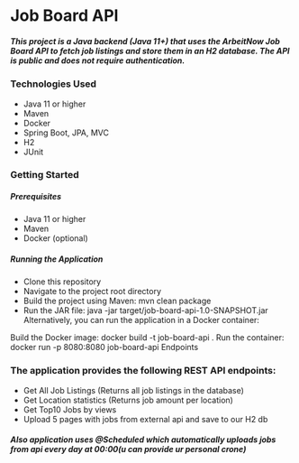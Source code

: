 # Job Board API
##### This project is a Java backend (Java 11+) that uses the ArbeitNow Job Board API to fetch job listings and store them in an H2 database. The API is public and does not require authentication.

### Technologies Used
- Java 11 or higher
- Maven
- Docker
- Spring Boot, JPA, MVC
- H2
- JUnit

### Getting Started
##### Prerequisites
- Java 11 or higher
- Maven
- Docker (optional)

##### Running the Application
- Clone this repository
- Navigate to the project root directory
- Build the project using Maven: mvn clean package
- Run the JAR file: java -jar target/job-board-api-1.0-SNAPSHOT.jar
Alternatively, you can run the application in a Docker container:

Build the Docker image: docker build -t job-board-api .
Run the container: docker run -p 8080:8080 job-board-api
Endpoints
### The application provides the following REST API endpoints:

- Get All Job Listings (Returns all job listings in the database)
- Get Location statistics (Returns job amount per location)
- Get Top10 Jobs by views
- Upload 5 pages with jobs from external api  and save to our H2 db

##### Also application uses @Scheduled which automatically uploads jobs from api every day at 00:00(u can provide ur personal crone)
